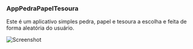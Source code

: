 ### AppPedraPapelTesoura
Este é um aplicativo simples pedra, papel e tesoura a escolha e feita de forma aleatória do usuário.

![Screenshot](https://github.com/felipe-matos/AppPedraPapelTesoura/assets/70587403/f7ae1e1d-08c9-4f78-a65f-8ca624006165)


